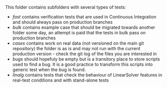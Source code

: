 This folder contains subfolders with several types of tests:
+ *fast* contains verification tests that are used in Continuous Integration and should always pass on production branches
+ *bulk* contains example case that should be migrated towards another folder some day, an attempt is paid that the tests in bulk pass on production branches
+ *cases* contains work on real data (not versioned on the main git repository) the folder is as is and may not run with the current production version - check the git log of the files you are interested in
+ *bugs* should hopefuly be empty but is a transitory place to store scripts used to find a bug. It is a good practice to transform this scripts into generic test when the bug is found.
+ *linalg* contains tests that check the behaviour of LinearSolver features in real-test conditions and with stand-alone tests
